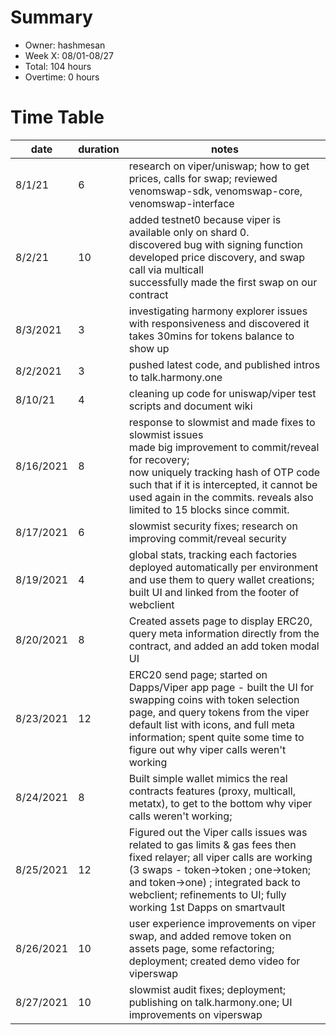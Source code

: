 # Summary
* Owner: hashmesan
* Week X: 08/01-08/27
* Total: 104 hours
* Overtime: 0 hours

# Time Table
| date      | duration | notes                                                                                                                                                                                                                                           |
| --------- | ----- | ------------------------------------------------------------------------------------------------------------------------------------------------------------------------------------------------------------------------------------------------------------------------------- |
| 8/1/21    | 6     | research on viper/uniswap; how to get prices, calls for swap; reviewed venomswap-sdk, venomswap-core, venomswap-interface                                                                                                                                                       |
| 8/2/21    | 10    | added testnet0 because viper is available only on shard 0.<br>discovered bug with signing function<br>developed price discovery, and swap call via multicall<br>successfully made the first swap on our contract                                                                |
| 8/3/2021  | 3     | investigating harmony explorer issues with responsiveness and discovered it takes 30mins for tokens balance to show up                                                                                                                                                          |
| 8/2/2021  | 3     | pushed latest code, and published intros to talk.harmony.one                                                                                                                                                                                                                    |
| 8/10/21   | 4     | cleaning up code for uniswap/viper test scripts and document wiki                                                                                                                                                                                                               |
| 8/16/2021 | 8     | response to slowmist and made fixes to slowmist issues<br>made big improvement to commit/reveal for recovery;<br>now uniquely tracking hash of OTP code such that if it is intercepted, it cannot be used again in the commits. reveals also limited to 15 blocks since commit. |
| 8/17/2021 | 6     | slowmist security fixes; research on improving commit/reveal security                                                                                                                                                                                                           |
| 8/19/2021 | 4     | global stats, tracking each factories deployed automatically per environment and use them to query wallet creations; built UI and linked from the footer of webclient                                                                                                           |
| 8/20/2021 | 8     | Created assets page to display ERC20, query meta information directly from the contract, and added an add token modal UI                                                                                                                                                        |
| 8/23/2021 | 12    | ERC20 send page; started on Dapps/Viper app page - built the UI for swapping coins with token selection page, and query tokens from the viper default list with icons, and full meta information; spent quite some time to figure out why viper calls weren't working           |
| 8/24/2021 | 8     | Built simple wallet mimics the real contracts features (proxy, multicall, metatx), to get to the bottom why viper calls weren't working;                                                                                                                                        |
| 8/25/2021 | 12    | Figured out the Viper calls issues was related to gas limits & gas fees then fixed relayer; all viper calls are working (3 swaps - token->token ; one->token; and token->one) ; integrated back to webclient; refinements to UI; fully working 1st Dapps on smartvault          |
| 8/26/2021 | 10    | user experience improvements on viper swap, and added remove token on assets page, some refactoring; deployment; created demo video for viperswap                                                                                                                               |
| 8/27/2021 | 10    | slowmist audit fixes; deployment; publishing on talk.harmony.one; UI improvements on viperswap                                                                                                                                                                                  |

